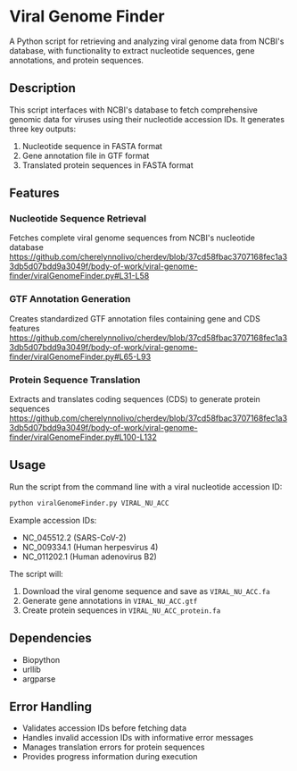 # Viral Genome Finder
A Python script for retrieving and analyzing viral genome data from NCBI's database, with functionality to extract nucleotide sequences, gene annotations, and protein sequences.

## Description
This script interfaces with NCBI's database to fetch comprehensive genomic data for viruses using their nucleotide accession IDs. It generates three key outputs:
1. Nucleotide sequence in FASTA format
2. Gene annotation file in GTF format
3. Translated protein sequences in FASTA format

## Features

### Nucleotide Sequence Retrieval
Fetches complete viral genome sequences from NCBI's nucleotide database
https://github.com/cherelynnolivo/cherdev/blob/37cd58fbac3707168fec1a33db5d07bdd9a3049f/body-of-work/viral-genome-finder/viralGenomeFinder.py#L31-L58

### GTF Annotation Generation
Creates standardized GTF annotation files containing gene and CDS features
https://github.com/cherelynnolivo/cherdev/blob/37cd58fbac3707168fec1a33db5d07bdd9a3049f/body-of-work/viral-genome-finder/viralGenomeFinder.py#L65-L93

### Protein Sequence Translation
Extracts and translates coding sequences (CDS) to generate protein sequences
https://github.com/cherelynnolivo/cherdev/blob/37cd58fbac3707168fec1a33db5d07bdd9a3049f/body-of-work/viral-genome-finder/viralGenomeFinder.py#L100-L132

## Usage
Run the script from the command line with a viral nucleotide accession ID:
```bash
python viralGenomeFinder.py VIRAL_NU_ACC
```

Example accession IDs:
- NC_045512.2 (SARS-CoV-2)
- NC_009334.1 (Human herpesvirus 4)
- NC_011202.1 (Human adenovirus B2)

The script will:
1. Download the viral genome sequence and save as `VIRAL_NU_ACC.fa`
2. Generate gene annotations in `VIRAL_NU_ACC.gtf`
3. Create protein sequences in `VIRAL_NU_ACC_protein.fa`

## Dependencies
- Biopython
- urllib
- argparse

## Error Handling
- Validates accession IDs before fetching data
- Handles invalid accession IDs with informative error messages
- Manages translation errors for protein sequences
- Provides progress information during execution
